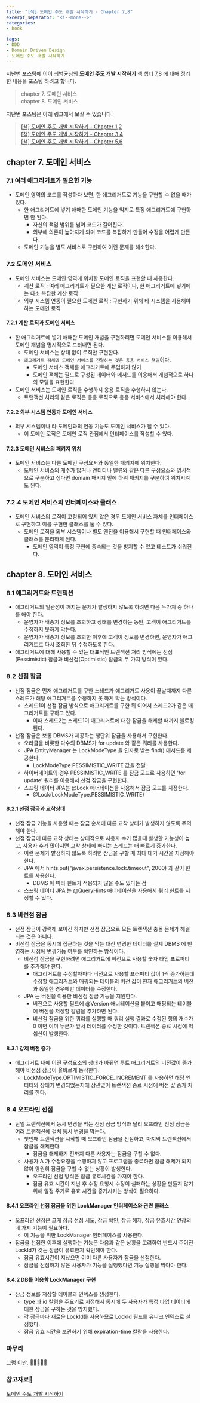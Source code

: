 ```yaml
---
title: "[책] 도메인 주도 개발 시작하기 - Chapter 7,8"
excerpt_separator: "<!--more-->"
categories:
- book

tags:
- DDD
- Domain Driven Design
- 도메인 주도 개발 시작하기
---
```


지난번 포스팅에 이어 최범균님의 [**도메인 주도 개발 시작하기**](https://search.shopping.naver.com/book/catalog/32436316743) 책 챕터 7,8 에 대해 정리한 내용을 포스팅 하려고 합니다.

> chapter 7. 도메인 서비스  
> chapter 8. 도메인 서비스

<!--more-->

지난번 포스팅은 아래 링크에서 보실 수 있습니다.
> [[책] 도메인 주도 개발 시작하기 - Chapter 1,2](https://2carrot84.github.io/book/DDD-1/)  
> [[책] 도메인 주도 개발 시작하기 - Chapter 3,4](https://2carrot84.github.io/book/DDD-2/)  
> [[책] 도메인 주도 개발 시작하기 - Chapter 5,6](https://2carrot84.github.io/book/DDD-3/)  

## chapter 7. 도메인 서비스

### 7.1 여러 애그리거트가 필요한 기능
- 도메인 영역의 코드를 작성하다 보면, 한 애그리거트로 기능을 구현할 수 없을 때가 있다.
  - 한 애그리거트에 넣기 애매한 도메인 기능을 억지로 특정 애그리거트에 구현하면 안 된다.
    - 자신의 책임 범위를 넘어 코드가 길어진다.
    - 외부에 의존이 높아지게 되며 코드를 복잡하게 만들어 수정을 어렵게 만든다.
  - 도메인 기능을 별도 서비스로 구현하여 이런 문제를 해소한다.

### 7.2 도메인 서비스
- 도메인 서비스는 도메인 영역에 위치한 도메인 로직을 표현할 때 사용한다.
  - 계산 로직 : 여러 애그리거트가 필요한 계산 로직이나, 한 애그리거트에 넣기에는 다소 복잡한 계산 로직
  - 외부 시스템 연동이 필요한 도메인 로직 : 구현하기 위해 타 시스템을 사용해야 하는 도메인 로직

#### 7.2.1 계산 로직과 도메인 서비스
- 한 애그리거트에 넣기 애매한 도메인 개념을 구현하려면 도메인 서비스를 이용해서 도메인 개념을 명시적으로 드러내면 된다.
  - 도메인 서비스는 상태 없이 로직만 구현한다.
  - `애그리거트 객체에 도메인 서비스를 전달하는 것은 응용 서비스 책임`이다.
    - 도메인 서비스 객체를 애그리거트에 주입하지 않기
    - 도메인 객체는 필드로 구성된 데이터와 메서드를 이용해서 개념적으로 하나의 모델을 표현한다.
- 도메인 서비스는 도메인 로직을 수행하지 응용 로직을 수행하지 않는다.
  - 트랜잭선 처리와 같은 로직은 응용 로직으로 응용 서비스에서 처리해야 한다.

#### 7.2.2 외부 시스템 연동과 도메인 서비스
- 외부 시스템이나 타 도메인과의 연동 기능도 도메인 서비스가 될 수 있다.
  - 이 도메인 로직은 도메인 로직 관점에서 인터페이스를 작성할 수 있다.

#### 7.2.3 도메인 서비스의 패키지 위치
- 도메인 서비스는 다른 도메인 구성요서와 동일한 패키지에 위치한다.
  - 도메인 서비스의 개수가 많거나 엔티티나 밸류와 같은 다른 구성요소와 명시적으로 구분하고 싶다면 domain 패키지 밑에 하위 패키지를 구분하여 위치시켜도 된다.

### 7.2.4 도메인 서비스의 인터페이스와 클래스
- 도메인 서비스의 로직이 고정되어 있지 않은 경우 도메인 서비스 자체를 인터페이스로 구현하고 이를 구현한 클래스를 둘 수 있다.
  - 도메인 로직을 외부 시스템이나 별도 엔진을 이용해서 구현할 때 인터페이스와 클래스를 분리하게 된다.
    - 도메인 영역이 특정 구현에 종속되는 것을 방지할 수 있고 테스트가 쉬워진다.

## chapter 8. 도메인 서비스

### 8.1 애그리거트와 트랜잭션
- 애그리거트의 일관성이 깨지는 문제가 발생하지 않도록 하려면 다음 두가지 중 하나를 해야 한다.
  - 운영자가 배송지 정보를 조회하고 상태를 변경하는 동안, 고객이 애그리거트를 수정하지 못하게 막는다.
  - 운영자가 배송지 정보를 조회한 이후에 고객이 정보를 변경하면, 운영자가 애그리거트르 다시 조회한 뒤 수정하도록 한다.
- 애그리거트에 대해 사용할 수 있는 대표적인 트랜잭션 처리 방식에는 선점(Pessimistic) 잠금과 비선점(Optimistic) 잠금의 두 가지 방식이 있다.

### 8.2 선점 잠금
- 선점 잠금은 먼저 애그리거트를 구한 스레드가 애그리거트 사용이 끝날때까지 다른 스레드가 해당 애그리거트를 수정하지 못 하게 막는 방식이다.
  - 스레드1이 선점 잠금 방식으로 애그리거트를 구한 뒤 이어서 스레드2가 같은 애그리거트를 구하고 있다.
    - 이때 스레드2는 스레드1이 애그리거트에 대한 잠금을 해제할 때까지 블로킹 된다.
- 선점 잠금은 보통 DBMS가 제공하는 행단위 잠금을 사용해서 구현한다.
  - 오라클을 비롯한 다수의 DBMS가 for update 와 같은 쿼리를 사용한다.
  - JPA EntityManager 는 LockModeType 을 인자로 받는 find() 매서드를 제공한다.
    - LockModeType.PESSIMISTIC_WRITE 값을 전달
  - 하이버네이트의 경우 PESSIMISTIC_WRITE 를 잠금 모드로 사용하면 'for update' 쿼리를 이용해서 선점 잠금을 구현한다.
  - 스프링 데이터 JPA는 @Lock 애너테이션을 사용해서 잠금 모드를 지정한다.
    - @Lock(LockModeType.PESSIMISTIC_WRITE)

#### 8.2.1 선점 잠금과 교착상태
- 선점 잠금 기능을 사용할 때는 잠금 순서에 따른 교착 상태가 발생하지 않도록 주의해야 한다.
- 선점 잠금에 따른 교착 상태는 상대적으로 사용자 수가 많을때 발생할 가능성이 높고, 사용자 수가 많아지면 교착 상태에 빠지는 스레드는 더 빠르게 증가한다.
  - 이런 문제가 발생하지 않도록 하려면 잠금을 구할 때 최대 대기 시간을 지정해야 한다.
  - JPA 에서 hints.put("javax.persistence.lock.timeout", 2000) 과 같이 힌트를 사용한다.
    - DBMS 에 따라 힌트가 적용되지 않을 수도 있다는 점
  - 스프링 데이터 JPA 는 @QueryHints 애너테이션을 사용해서 쿼리 힌트를 지정할 수 있다.

### 8.3 비선점 잠금
- 선점 잠금이 강력해 보이긴 하지만 선점 잠금으로 모든 트랜잭션 충돌 문제가 해결되는 것은 아니다.
- 비선점 잠금은 동시에 접근하는 것을 막는 대신 변경한 데이터를 실제 DBMS 에 반영하는 시점에 변경가능 여부를 확인하는 방식이다.
  - 비선점 잠금을 구현하려면 애그리거트에 버전으로 사용할 숫자 타입 프로퍼티를 추가해야 한다.
    - 애그리거트를 수정할때마다 버전으로 사용할 프러퍼티 값이 1씩 증가하는데 수정할 애그리거트와 매핑되는 테이블의 버전 값이 현재 애그리거트의 버전과 동일한 경우에만 데이터를 수정한다.
  - JPA 는 버전을 이용한 비선점 잠금 기능을 지원한다.
    - 버전으로 사용할 필드에 @Version 애너테이션을 붙이고 매핑되는 테이블에 버전을 저정할 칼럼을 추가하면 된다.
    - 비선점 잠금을 위한 쿼리를 실행할 때 쿼리 실행 결과로 수정된 행의 개수가 0 이면 이미 누군가 앞서 데이터를 수정한 것이다. 트랜잭션 종료 시점에 익셉션이 발생한다.

#### 8.3.1 강제 버전 증가
- 애그리거트 내에 어떤 구성요소의 상태가 바뀌면 루트 애그리거트의 버전값이 증가해야 비선점 잠금이 올바르게 동작한다.
  - LockModeType.OPTIMISTIC_FORCE_INCREMENT 를 사용하면 해당 엔티티의 상태가 변경되었는지에 상관없이 트랜잭션 종료 시점에 버전 값 증가 처리를 한다.

### 8.4 오프라인 선점
- 단일 트랜잭션에서 동시 변경을 막는 선점 잠금 방식과 달리 오프라인 선점 잠금은 여러 트랜잭션에 걸쳐 동시 변경을 막는다.
  - 첫번째 트랜잭션을 시작할 때 오프라인 잠금을 선점하고, 마지막 트랜잭션에서 잠금을 해제한다.
    - 잠금을 해제하기 전까지 다른 사용자는 잠금을 구할 수 없다.
  - 사용자 A 가 수정요청을 수행하지 않고 프로그램을 종료하면 잠금 해제가 되지 않아 영원히 잠금을 구할 수 없는 상황이 발생한다.
    - 오프라인 선점 방식은 잠금 유효시간을 가져야 한다.
    - 잠금 유효 시간이 지난 후 수정 요청시 수정이 실패하는 상황을 만들지 않기 위해 일정 주기로 유효 시간을 증가시키는 방식이 필요하다.

#### 8.4.1 오프라인 선점 잠금을 위한 LockManager 인터페이스와 관련 클래스
- 오프라인 선점은 크게 잠금 선점 시도, 잠금 확인, 잠금 해제, 잠금 유효시간 연장의 네 가지 기능이 필요하다.
  - 이 기능을 위한 LockManager 인터페이스를 사용한다.
- 잠금을 선점한 이후에 실행하는 기능은 다음과 같은 상황을 고려하여 반드시 주어진 LockId가 갖는 잠금이 유효한지 확인해야 한다.
  - 잠금 유효시간이 지났으면 이미 다른 사용자가 잠금을 선점한다.
  - 잠금을 선점하지 않은 사용자가 기능을 실행했다면 기능 실행을 막아야 한다.

#### 8.4.2 DB를 이용함 LockManager 구현
- 잠금 정보를 저장할 테이블과 인덱스를 생성한다.
  - type 과 id 칼럼을 주요키로 지정해서 동시에 두 사용자가 특정 타입 데이터에 대한 잠금을 구하는 것을 방지했다.
  - 각 잠금마다 새로운 LockId를 사용하므로 LockId 필드를 유니크 인덱스로 설정했다.
  - 잠금 유효 시간을 보관하기 위해 expiration-time 칼람을 사용한다.

### 마무리



그럼 이만. 🥕👋🏼🖐🏼

### 참고자료🤣
[도메인 주도 개발 시작하기](https://search.shopping.naver.com/book/catalog/32436316743)
